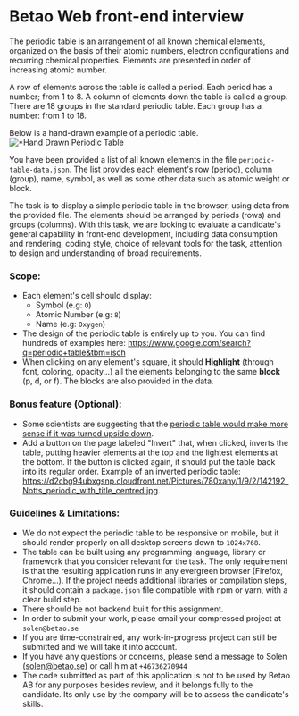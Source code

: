 
# Betao Web front-end interview

The periodic table is an arrangement of all known chemical elements, organized on the basis of their atomic numbers, electron configurations and recurring chemical properties. Elements are presented in order of increasing atomic number.

A row of elements across the table is called a period. Each period has a number; from 1 to 8.
A column of elements down the table is called a group. There are 18 groups in the standard periodic table. Each group has a number: from 1 to 18.

Below is a hand-drawn example of a periodic table.
![*Hand Drawn Periodic Table](https://i.imgur.com/KKv5ECk.png)

You have been provided a list of all known elements in the file `periodic-table-data.json`. The list provides each element's row (period), column (group), name, symbol, as well as some other data such as atomic weight or block.

The task is to display a simple periodic table in the browser, using data from the provided file. The elements should be arranged by periods (rows) and groups (columns). 
With this task, we are looking to evaluate a candidate's general capability in front-end development, including data consumption and rendering, coding style, choice of relevant tools for the task, attention to design and understanding of broad requirements.

### Scope:
* Each element's cell should display:
    - Symbol (e.g: `O`)
    - Atomic Number (e.g: `8`)
    - Name (e.g: `Oxygen`)
* The design of the periodic table is entirely up to you. You can find hundreds of examples here: https://www.google.com/search?q=periodic+table&tbm=isch
* When clicking on any element's square, it should **Highlight** (through font, coloring, opacity...) all the elements belonging to the same **block** (p, d, or f). The blocks are also provided in the data.

### Bonus feature (Optional):
* Some scientists are suggesting that the [periodic table would make more sense if it was turned upside down](https://www.manchester.ac.uk/discover/news/turn-the-periodic-table--upside-down-argue-scientists/).
* Add a button on the page labeled "Invert" that, when clicked, inverts the table, putting heavier elements at the top and the lightest elements at the bottom. If the button is clicked again, it should put the table back into its regular order. Example of an inverted periodic table: https://d2cbg94ubxgsnp.cloudfront.net/Pictures/780xany/1/9/2/142192_Notts_periodic_with_title_centred.jpg.

### Guidelines & Limitations:
* We do not expect the periodic table to be responsive on mobile, but it should render properly on all desktop screens down to `1024x768`.
* The table can be built using any programming language, library or framework that you consider relevant for the task. The only requirement is that the resulting application runs in any evergreen browser (Firefox, Chrome...). If the project needs additional libraries or compilation steps, it should contain a `package.json` file compatible with npm or yarn, with a clear build step.
* There should be not backend built for this assignment.
* In order to submit your work, please email your compressed project at `solen@betao.se`
* If you are time-constrained, any work-in-progress project can still be submitted and we will take it into account.
* If you have any questions or concerns, please send a message to Solen (solen@betao.se) or call him at `+46736270944`
* The code submitted as part of this application is not to be used by Betao AB for any purposes besides review, and it belongs fully to the candidate. Its only use by the company will be to assess the candidate's skills.
